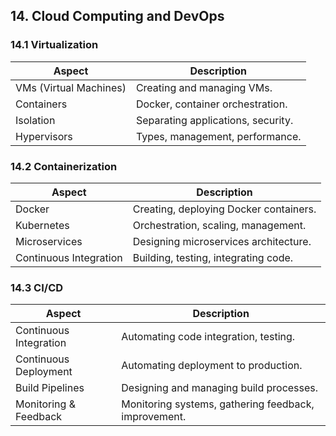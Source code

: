 ## 14. Cloud Computing and DevOps
### 14.1 Virtualization
| Aspect                                    | Description                                              |
|-------------------------------------------|----------------------------------------------------------|
| VMs (Virtual Machines)                    | Creating and managing VMs.                                |
| Containers                                | Docker, container orchestration.                          |
| Isolation                                 | Separating applications, security.                        |
| Hypervisors                               | Types, management, performance.                           |

### 14.2 Containerization
| Aspect                                    | Description                                              |
|-------------------------------------------|----------------------------------------------------------|
| Docker                                    | Creating, deploying Docker containers.                    |
| Kubernetes                                | Orchestration, scaling, management.                       |
| Microservices                             | Designing microservices architecture.                     |
| Continuous Integration                     | Building, testing, integrating code.                       |

### 14.3 CI/CD
| Aspect                                    | Description                                              |
|-------------------------------------------|----------------------------------------------------------|
| Continuous Integration                    | Automating code integration, testing.                     |
| Continuous Deployment                     | Automating deployment to production.                      |
| Build Pipelines                           | Designing and managing build processes.                   |
| Monitoring & Feedback                     | Monitoring systems, gathering feedback, improvement.       |
